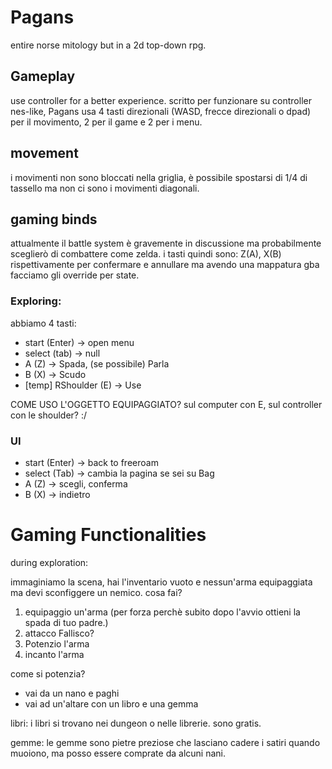 # Pagans
entire norse mitology but in a 2d top-down rpg.

## Gameplay
use controller for a better experience.
scritto per funzionare su controller nes-like, Pagans usa 4 tasti direzionali (WASD, frecce direzionali o dpad) per il movimento, 2 per il game e 2 per i menu.

## movement
i movimenti non sono bloccati nella griglia, è possibile spostarsi di 1/4 di tassello ma non ci sono i movimenti diagonali.

## gaming binds
attualmente il battle system è gravemente in discussione ma probabilmente sceglierò di combattere come zelda.
i tasti quindi sono:
Z(A), X(B) rispettivamente per confermare e annullare
ma avendo una mappatura gba facciamo gli override per state.

### Exploring:
abbiamo 4 tasti:

- start (Enter) -> open menu
- select (tab)  -> null
- A (Z)         -> Spada, (se possibile) Parla
- B (X)         -> Scudo
- [temp] RShoulder (E) -> Use

COME USO L'OGGETTO EQUIPAGGIATO? sul computer con E, sul controller con le shoulder? :/

### UI
- start (Enter) -> back to freeroam
- select (Tab)  -> cambia la pagina se sei su Bag
- A (Z)         -> scegli, conferma
- B (X)         -> indietro

# Gaming Functionalities
during exploration:

immaginiamo la scena, hai l'inventario vuoto e nessun'arma equipaggiata ma devi sconfiggere un nemico. cosa fai?
1. equipaggio un'arma (per forza perchè subito dopo l'avvio ottieni la spada di tuo padre.)
2. attacco
Fallisco?
1. Potenzio l'arma
2. incanto l'arma

come si potenzia?
- vai da un nano e paghi
- vai ad un'altare con un libro e una gemma

libri:
i libri si trovano nei dungeon o nelle librerie. sono gratis.

gemme:
le gemme sono pietre preziose che lasciano cadere i satiri quando muoiono, ma posso essere comprate da alcuni nani.
